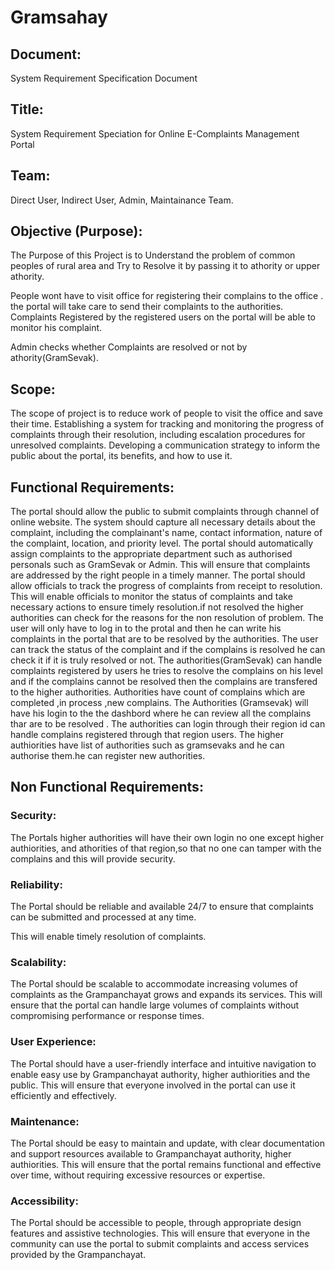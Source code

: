 # Gramsahay

## Document:
System Requirement Specification Document

## Title:
System Requirement Speciation for Online E-Complaints Management Portal

## Team: 
Direct User, Indirect User, Admin, Maintainance Team.

## Objective (Purpose):
The Purpose of this Project is to Understand the problem of common peoples of rural area and Try to Resolve it by passing it to athority or upper athority.

People wont have to visit office for registering their complains to the office .
the portal will take care to send their complaints to the authorities.
Complaints Registered by the registered users on the portal will be able to monitor his complaint.

Admin checks whether Complaints are resolved or not by athority(GramSevak).

## Scope:
The scope of project is to reduce work of people to visit the office and save their time.
Establishing a system for tracking and monitoring the progress of complaints through their resolution, including escalation procedures for unresolved complaints.
Developing a communication strategy to inform the public about the portal, its benefits, and how to use it.

## Functional Requirements:

The portal should allow the public to submit complaints through  channel of online website. The system should capture all necessary details about the complaint, including the complainant's name, contact information, nature of the complaint, location, and priority level.
The portal should automatically assign complaints to the appropriate department such as authorised personals such as GramSevak or Admin. This will ensure that complaints are addressed by the right people in a timely manner.
The portal should allow officials to track the progress of complaints from receipt to resolution. This will enable officials to monitor the status of complaints and take necessary actions to ensure timely resolution.if not resolved the higher authorities can check for the reasons for the non resolution of problem.
The user will only have to log in to the protal and then he can write his complaints in the portal that are to be resolved by the authorities.
The user can track the status of the complaint and if the complains is resolved he can check it if it is truly resolved or not.
The authorities(GramSevak) can handle complaints registered by users he tries to resolve the complains on his level and if the complains cannot be resolved then the complains are transfered  to the higher authorities.
Authorities have count of complains which are completed ,in process ,new complains.
The Authorities (Gramsevak) will have his login to the the dashbord where he can review all the complains thar are to be resolved .
The authorities can login through their region id can handle complains registered through that region users.
The higher authiorities have list of authorities such as gramsevaks and he can authorise them.he can register new authorities. 

## Non Functional Requirements:


### Security: 

The Portals higher authorities  will have their own login no one except higher authiorities, and athorities of that region,so that no one can tamper with the complains and this will provide security. 


### Reliability: 

The Portal should be reliable and available 24/7 to ensure that complaints can be submitted and processed at any time. 

This will enable timely resolution of complaints.

### Scalability:

The Portal should be scalable to accommodate increasing volumes of complaints as the Grampanchayat grows and expands its services. This will ensure that the portal can handle large volumes of complaints without compromising performance or response times.

### User Experience:
 
The Portal should have a user-friendly interface and intuitive navigation to enable easy use by Grampanchayat authority, higher authiorities and the public. This will ensure that everyone involved in the portal can use it efficiently and effectively.


### Maintenance: 

The Portal should be easy to maintain and update, with clear documentation and support resources available to Grampanchayat authority, higher authiorities. This will ensure that the portal remains functional and effective over time, without requiring excessive resources or expertise.

### Accessibility:

The Portal should be accessible to people, through appropriate design features and assistive technologies. This will ensure that everyone in the community can use the portal to submit complaints and access services provided by the Grampanchayat.


